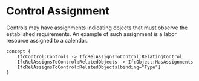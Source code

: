 Control Assignment
==================

Controls may have assignments indicating objects that must observe the established requirements. An example of such assignment is a labor resource assigned to a calendar.

```
concept {
    IfcControl:Controls -> IfcRelAssignsToControl:RelatingControl
    IfcRelAssignsToControl:RelatedObjects -> IfcObject:HasAssignments
    IfcRelAssignsToControl:RelatedObjects[binding="Type"]
}
```
